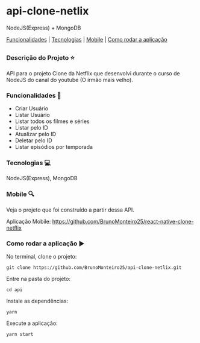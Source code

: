# api-clone-netlix
NodeJS(Express) + MongoDB

[Funcionalidades](#funcionalidades-checkered_flag) | [Tecnologias](#tecnologias-computer) | [Mobile](#mobile-e-web-mag) | [Como rodar a aplicação](#como-rodar-a-aplicação-arrow_forward)
##

### Descrição do Projeto :star:

API para o projeto Clone da Netflix que desenvolvi durante o curso de NodeJS do canal do youtube (O irmão mais velho).

### Funcionalidades :checkered_flag:

- Criar Usuário
- Listar Usuário
- Listar todos os filmes e séries
- Listar pelo ID
- Atualizar pelo ID
- Deletar pelo ID
- Listar episódios por temporada

### Tecnologias :computer:

NodeJS(Express), MongoDB

### Mobile :mag:

Veja o projeto que foi construído a partir dessa API.

Aplicação Mobile: https://github.com/BrunoMonteiro25/react-native-clone-netflix

### Como rodar a aplicação :arrow_forward:

No terminal, clone o projeto: 

```
git clone https://github.com/BrunoMonteiro25/api-clone-netlix.git
```

Entre na pasta do projeto:  

```
cd api
```

Instale as dependências:

```
yarn
```

Execute a aplicação:

```
yarn start
```



